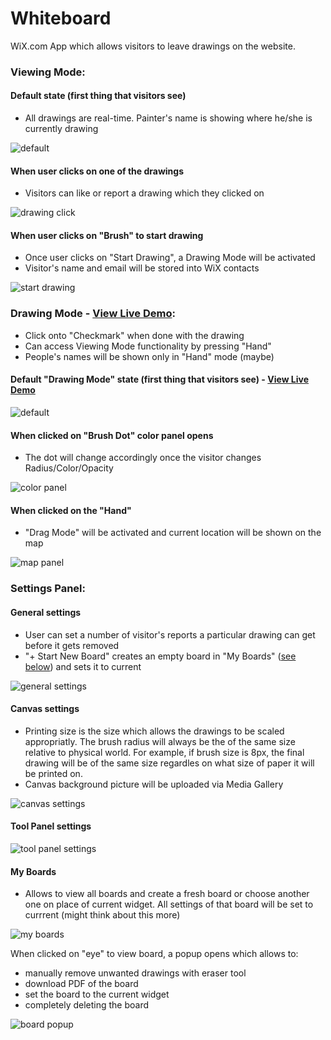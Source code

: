 # Whiteboard
WiX.com App which allows visitors to leave drawings on the website.

### Viewing Mode:

#### Default state (first thing that visitors see)
- All drawings are real-time. Painter's name is showing where he/she is currently drawing

![default](https://github.com/andreywix/whiteboard-tpa/raw/master/wireframes/default.png)

#### When user clicks on one of the drawings
- Visitors can like or report a drawing which they clicked on

![drawing click](https://github.com/andreywix/whiteboard-tpa/raw/master/wireframes/click-drawing.png)

#### When user clicks on "Brush" to start drawing
- Once user clicks on "Start Drawing", a Drawing Mode will be activated
- Visitor's name and email will be stored into WiX contacts

![start drawing](https://github.com/andreywix/whiteboard-tpa/raw/master/wireframes/start-drawing-panel.png)

### Drawing Mode - [View Live Demo](http://andreywix.github.io/whiteboard-tpa/public-dev/):
- Click onto "Checkmark" when done with the drawing
- Can access Viewing Mode functionality by pressing "Hand"
- People's names will be shown only in "Hand" mode (maybe)

#### Default "Drawing Mode" state (first thing that visitors see) - [View Live Demo](http://andreywix.github.io/whiteboard-tpa/public-dev/)
![default](https://github.com/andreywix/whiteboard-tpa/raw/master/wireframes/selected.png)

#### When clicked on "Brush Dot" color panel opens
- The dot will change accordingly once the visitor changes Radius/Color/Opacity

![color panel](https://github.com/andreywix/whiteboard-tpa/raw/master/wireframes/animated/color-panel.gif)

#### When clicked on the "Hand"
- "Drag Mode" will be activated and current location will be shown on the map

![map panel](https://github.com/andreywix/whiteboard-tpa/raw/master/wireframes/map-panel.png)


### Settings Panel:

#### General settings
- User can set a number of visitor's reports a particular drawing can get before it gets removed
- "+ Start New Board" creates an empty board in "My Boards" ([see below](https://github.com/andreywix/whiteboard-tpa/blob/master/README.md#my-boards)) and sets it to current

![general settings](https://github.com/andreywix/whiteboard-tpa/raw/master/wireframes/general-settings.png)

#### Canvas settings
- Printing size is the size which allows the drawings to be scaled appropriatly. The brush radius will always be the of the same size relative to physical world. For example, if brush size is 8px, the final drawing will be of the same size regardles on what size of paper it will be printed on.
- Canvas background picture will be uploaded via Media Gallery

![canvas settings](https://github.com/andreywix/whiteboard-tpa/raw/master/wireframes/canvas-settings.png)

#### Tool Panel settings
![tool panel settings](https://github.com/andreywix/whiteboard-tpa/raw/master/wireframes/panel-settings.png)

#### My Boards
- Allows to view all boards and create a fresh board or choose another one on place of current widget. All settings of that board will be set to currrent (might think about this more)

![my boards](https://github.com/andreywix/whiteboard-tpa/raw/master/wireframes/boards-settings.png)

When clicked on "eye" to view board, a popup opens which allows to:
- manually remove unwanted drawings with eraser tool
- download PDF of the board
- set the board to the current widget
- completely deleting the board

![board popup](https://github.com/andreywix/whiteboard-tpa/raw/master/wireframes/animated/popup.gif)
